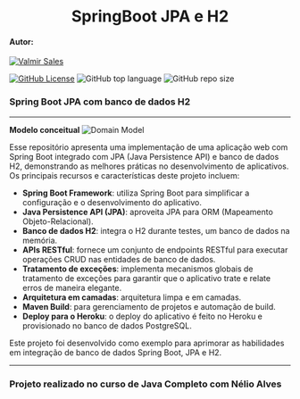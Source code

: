 <h1 align="center">SpringBoot JPA e H2</h1>

#### Autor:
[![Valmir Sales](https://img.shields.io/badge/Valmir%20Sales%20Gama-gray?style=flat-square&logo=github&logoColor=white&logoWidth=20&link=https://github.com/ValmirSGama)](https://github.com/ValmirSGama)

[![GitHub License](https://img.shields.io/npm/l/react)](https://github.com/ValmirSGama/SpringBootJPA-H2/blob/main/LICENSE)
![GitHub top language](https://img.shields.io/github/languages/top/ValmirSGama/SpringBootJPA-H2)
![GitHub repo size](https://img.shields.io/github/repo-size/ValmirSGama/SpringBootJPA-H2)

### Spring Boot JPA com banco de dados H2

---

**Modelo conceitual**
![Domain Model](Image/Modelo%20de%20domínio.png)

Esse repositório apresenta uma implementação de uma aplicação web com Spring Boot integrado com JPA (Java Persistence API) e banco de dados H2, demonstrando as melhores práticas no desenvolvimento de aplicativos. Os principais recursos e características deste projeto incluem:

- **Spring Boot Framework**: utiliza Spring Boot para simplificar a configuração e o desenvolvimento do aplicativo.
- **Java Persistence API (JPA)**: aproveita JPA para ORM (Mapeamento Objeto-Relacional). 
- **Banco de dados H2**: integra o H2 durante testes, um banco de dados na memória.
- **APIs RESTful**: fornece um conjunto de endpoints RESTful para executar operações CRUD nas entidades de banco de dados.
- **Tratamento de exceções**: implementa mecanismos globais de tratamento de exceções para garantir que o aplicativo trate e relate erros de maneira elegante.
- **Arquitetura em camadas**: arquitetura limpa e em camadas.
- **Maven Build**: para gerenciamento de projetos e automação de build.
- **Deploy para o Heroku**: o deploy do aplicativo é feito no Heroku e provisionado no banco de dados PostgreSQL.

Este projeto foi desenvolvido como exemplo para aprimorar as habilidades em integração de banco de dados Spring Boot, JPA e H2.

---

### Projeto realizado no curso de Java Completo com Nélio Alves
